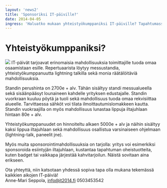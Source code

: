 ```yaml
---
layout: 'news2'
title: 'Sponsoriksi IT-päiville?'
date: 2014-04-05
ingress: 'Haluatko mukaan yhteistyökumppaniksi IT-päiville? Tapahtumassa on monipuolisesti mahdollisuuksia olla mukana messupaikasta aina puhujanpönttöön. Myös iltajuhlaan on mahdollista osallistua. Katso täältä esimerkkejä sponsorointipaketeista!'
---
```

Yhteistyökumppaniksi?
==========
<img class="nostokuva" src="../images/sponsori_v01.png" >
IT-päivät tarjoavat erinomaisia mahdollisuuksia toimittajille tuoda omaa osaamistaan esille. Repertuaarista löytyy messustandia, yhteistyökumppanuutta lightning talkilla sekä monia räätälöitäviä mahdollisuuksia.

Standin perushinta on 2700e + alv. Tähän sisältyy standi messualueella sekä sisäänpääsyt lounaineen kahdelle yrityksen edustajalle. Standin vuorkraan kuuluu pöytä ja tuoli sekä mahdollisuus tuoda omaa rekvisiittaa alueelle. Tarvittaessa sähköt voi tilata ilmoittautumislomakkeen kautta. Standin vuokraajilla on myös mahdollisuus lunastaa lippuja iltajuhlaan hintaan 80e + alv. 

Yhteistyökumppanuudet on hinnoiteltu alkaen 5000e + alv ja näihin sisältyy kaksi lippua iltajuhlaan sekä mahdollisuus osallistua varsinaiseen ohjelmaan (lightning-talk, paneelit jne). 

Myös muita sponsorointimahdollisuuksia on tarjolla: yritys voi esimerkiksi sponsoroida esiintyjän iltajuhlaan, kustantaa tapahtuman oheistuotteita, kuten badget tai vaikkapa järjestää kahvitarjoilun. Näistä sovitaan aina erikseen.

Ota yhteyttä, niin katsotaan yhdessä sopiva tapa olla mukana tekemässä kaikkien aikojen IT-päiviä! <br/>
Anne-Mari Seppola, info@it2014.fi
0503453542

